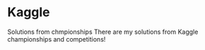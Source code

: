 # Kaggle
Solutions from chmpionships
There are my solutions from Kaggle championships and competitions!

